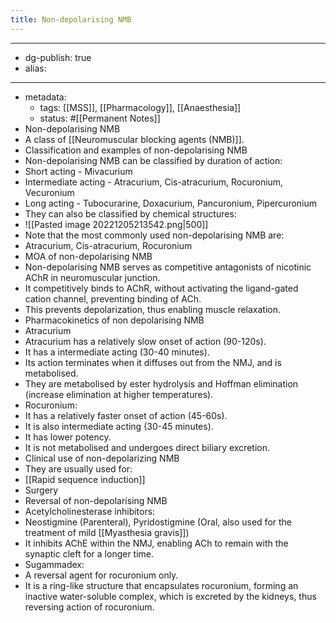 ```yaml
---
title: Non-depolarising NMB
---
```


- --
- dg-publish: true
- alias:
- --
- metadata:
	- tags: [[MSS]], [[Pharmacology]], [[Anaesthesia]]
	- status: #[[Permanent Notes]]
- Non-depolarising NMB
- A class of [[Neuromuscular blocking agents (NMB)]].
- Classification and examples of non-depolarising NMB
- Non-depolarising NMB can be classified by duration of action:
- Short acting - Mivacurium
- Intermediate acting - Atracurium, Cis-atracurium, Rocuronium, Vecuronium
- Long acting - Tubocurarine, Doxacurium, Pancuronium, Pipercuronium
- They can also be classified by chemical structures:
- ![[Pasted image 20221205213542.png|500]]
- Note that the most commonly used non-depolarising NMB are:
- Atracurium, Cis-atracurium, Rocuronium
- MOA of non-depolarising NMB
- Non-depolarising NMB serves as competitive antagonists of nicotinic AChR in neuromuscular junction.
- It competitively binds to AChR, without activating the ligand-gated cation channel, preventing binding of ACh.
- This prevents depolarization, thus enabling muscle relaxation.
- Pharmacokinetics of non depolarising NMB
- Atracurium
- Atracurium has a relatively slow onset of action (90-120s).
- It has a intermediate acting (30-40 minutes).
- Its action terminates when it diffuses out from the NMJ, and is metabolised.
- They are metabolised by ester hydrolysis and Hoffman elimination (increase elimination at higher temperatures).
- Rocuronium:
- It has a relatively faster onset of action (45-60s).
- It is also intermediate acting (30-45 minutes).
- It has lower potency.
- It is not metabolised and undergoes direct biliary excretion.
- Clinical use of non-depolarizing NMB
- They are usually used for:
- [[Rapid sequence induction]]
- Surgery
- Reversal of non-depolarising NMB
- Acetylcholinesterase inhibitors:
- Neostigmine (Parenteral), Pyridostigmine (Oral, also used for the treatment of mild [[Myasthesia gravis]])
- It inhibits AChE within the NMJ, enabling ACh to remain with the synaptic cleft for a longer time.
- Sugammadex:
- A reversal agent for rocuronium only.
- It is a ring-like structure that encapsulates rocuronium, forming an inactive water-soluble complex, which is excreted by the kidneys, thus reversing action of rocuronium.